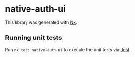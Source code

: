 # native-auth-ui

This library was generated with [Nx](https://nx.dev).

## Running unit tests

Run `nx test native-auth-ui` to execute the unit tests via [Jest](https://jestjs.io).
